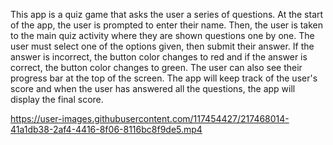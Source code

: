 This app is a quiz game that asks the user a series of questions. 
At the start of the app, the user is prompted to enter their name. 
Then, the user is taken to the main quiz activity where they are shown questions one by one. 
The user must select one of the options given, then submit their answer. 
If the answer is incorrect, the button color changes to red and if the answer is correct, the button color changes to green. 
The user can also see their progress bar at the top of the screen. 
The app will keep track of the user's score and when the user has answered all the questions, the app will display the final score.

https://user-images.githubusercontent.com/117454427/217468014-41a1db38-2af4-4416-8f06-8116bc8f9de5.mp4

